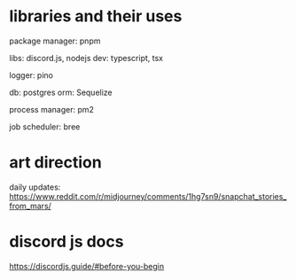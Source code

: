 # libraries and their uses

package manager: pnpm

libs: discord.js, nodejs
dev: typescript, tsx

logger: pino

db: postgres
orm: Sequelize

process manager: pm2

job scheduler: bree

# art direction

daily updates: https://www.reddit.com/r/midjourney/comments/1hg7sn9/snapchat_stories_from_mars/

# discord js docs

https://discordjs.guide/#before-you-begin
